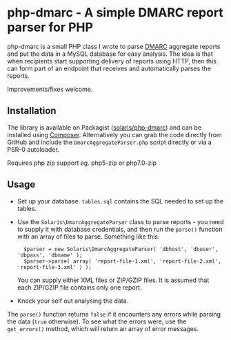 # php-dmarc - A simple DMARC report parser for PHP

php-dmarc is a small PHP class I wrote to parse [DMARC](http://dmarc.org) aggregate reports and put the data in a MySQL database for easy analysis. The idea is that when recipients start supporting delivery of reports using HTTP, then this can form part of an endpoint that receives and automatically parses the reports.

Improvements/fixes welcome.

## Installation

The library is available on Packagist ([solaris/php-dmarc](http://packagist.org/packages/solaris/php-dmarc))
and can be installed using [Composer](http://getcomposer.org/). Alternatively you can grab the code directly from GitHub and include the `DmarcAggregateParser.php` script directly or via a PSR-0 autoloader.

Requires php zip support eg. php5-zip or php7.0-zip

## Usage

- Set up your database. `tables.sql` contains the SQL needed to set up the tables.
- Use the `Solaris\DmarcAggregateParser` class to parse reports - you need to supply it with database credentials, and then run the `parse()` function with an array of files to parse. Something like this:

		$parser = new Solaris\DmarcAggregateParser( 'dbhost', 'dbuser', 'dbpass', 'dbname' );
		$parser->parse( array( 'report-file-1.xml', 'report-file-2.xml', 'report-file-3.xml' ) );

    You can supply either XML files or ZIP/GZIP files. It is assumed that each ZIP/GZIP file contains only one report.

- Knock your self out analysing the data.

The `parse()` function returns `false` if it encounters any errors while parsing the data (`true` otherwise). To see what the errors were, use the `get_errors()` method, which will return an array of error messages.

